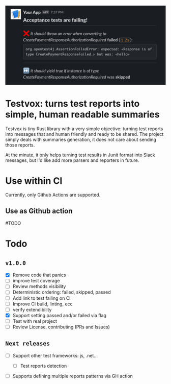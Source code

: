 <p align="center">
  <img src='./images/sample.png'/>
</p>

# Testvox: turns test reports into simple, human readable summaries

Testvox is tiny Rust library with a very simple objective: turning test reports into messages that and human friendly and ready to be shared.
The project simply deals with summaries generation, it does not care about sending those reports.

At the minute, it only helps turning test results in Junit format into Slack messages, but I'd like add more parsers and reporters in future.

# Use within CI

Currently, only Github Actions are supported.

## Use as Github action

#TODO


# Todo
## `v1.0.0`
  - [x] Remove code that panics
  - [ ] improve test coverage
  - [ ] Review methods visibility
  - [ ] Deterministic ordering: failed, skipped, passed
  - [ ] Add link to test failing on CI
  - [ ] Improve CI build, linting, ecc
  - [ ] verify extendibility 
  - [x] Support setting passed and/or failed via flag
  - [ ] Test with real project
  - [ ] Review License, contributing (PRs and Issues)

## `Next releases`
  - [ ] Support other test frameworks: js, .net...
    - [ ] Test reports detection
  - [ ] Supports defining multiple reports patterns via GH action

